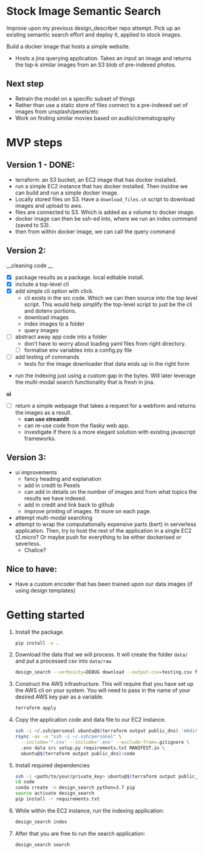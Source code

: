 # Stock Image Semantic Search

Improve upon my previous design_describer repo attempt. Pick up an existing semantic search effort
and deploy it, applied to stock images.

Build a docker image that hosts a simple website.

- Hosts a jina querying application. Takes an input an image and returns the top-k similar images
from an S3 blob of pre-indexed photos.

## Next step

- Retrain the model on a specific subset of things
- Rather than use a static store of files connect to a pre-indexed set of images from unsplash/pexels/etc
- Work on finding similar movies based on audio/cinematography

# MVP steps

## Version 1 - DONE:

- terraform: an S3 bucket, an EC2 image that has docker installed.
- run a simple EC2 instance that has docker installed. Then insidne we can build
and run a simple docker image.
- Locally stored files on S3. Have a `download_files.sh` script to download images
and upload to aws.
- files are connected to S3. Which is added as a volume to docker image.
- docker image can then be ssh-ed into, where we run an index command (saved to S3).
- then from within docker image, we can call the query command

## Version 2:

__cleaning code __

- [X] package results as a package. local editable install.
- [X] include a top-level cli
- [X] add simple cli option with click.
    - cli exists in the src code. Which we can then source into the top level script.
    This would help simplify the top-level script to just be the cli and dotenv portions.
    - download images
    - index images to a folder
    - query images
- [ ] abstract away app code into a folder
    - don't have to worry about loading yaml files from right directory.
    - [ ] formalise env variables into a config.py file
- [ ] add testing of commands
    - tests for the image downloader that data ends up in the right form
- run the indexing just using a custom gap in the bytes. Will later leverage
the multi-modal search functionality that is fresh in jina.

__ui__

- [ ] return a simple webpage that takes a request for a webform and
returns the images as a result.
    - __can use streamlit__
    - can re-use code from the flasky web app.
    - investigate if there is a more elegant solution with existing javascript
    frameworks.

## Version 3:

- ui improvements
    - fancy heading and explanation
    - add in credit to Pexels
    - can add in details on the number of images and from what topics the results we have indexed.
    - add in credit and link back to github
    - improve printing of images. fit more on each page.
- attempt multi-modal searching
- attempt to wrap the computationally expensive parts (bert) in serverless application.
Then, try to host the rest of the application in a single EC2 t2.micro? Or maybe push for
everything to be either dockerised or severless.
    - Chalice?

## Nice to have:

- Have a custom encoder that has been trained upon our data images (if using design templates)

# Getting started

1. Install the package.

    ```bash
    pip install -e . 
    ```

1. Download the data that we will process. It will create the folder `data/`
and put a processed csv into `data/raw`

    ```bash
   design_search --verbosity=DEBUG download --output-csv=testing.csv football friends
    ```

1. Construct the AWS infrastructure. This will require that you have
set up the AWS cli on your system. You will need to pass in the name
of your desired AWS key pair as a variable.

    ```bash
    terraform apply
    ```

1. Copy the application code and data file to our EC2 instance.

    ```bash
    ssh -i ~/.ssh/personal ubuntu@$(terraform output public_dns) 'mkdir code'
    rsync -av -e "ssh -i ~/.ssh/personal" \
      --include='*.csv' --include='.env' --exclude-from=.gitignore \
      .env data src setup.py requirements.txt MANIFEST.in \
      ubuntu@$(terraform output public_dns):code
    ```

1. Install required dependencies

    ```bash
    ssh -i <path/to/your/private_key> ubuntu@$(terraform output public_dns)
    cd code
    conda create -n design_search python=3.7 pip
    source activate design_search
    pip install -r requirements.txt
    ```

1. While within the EC2 instance, run the indexing application:

    ```bash
    design_search index
    ```

1. After that you are free to run the search application:

    ```bash
    design_search search
    ```
